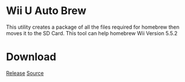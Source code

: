 # Wii U Auto Brew
This utility creates a package of all the files required for homebrew then moves it to the SD Card.
This tool can help homebrew Wii Version 5.5.2

# Download
[Release](https://github.com/branhost/wiiuautobrew/releases)
[Source](https://github.com/branhost/wiiuautobrew/archive/1.0.zip)
